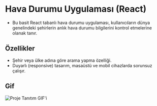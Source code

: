# Hava Durumu Uygulaması (React)

- Bu basit React tabanlı hava durumu uygulaması, kullanıcıların dünya genelindeki şehirlerin anlık hava durumu bilgilerini kontrol etmelerine olanak tanır.

## Özellikler

- Şehir veya ülke adına göre arama yapma özelliği.
- Duyarlı (responsive) tasarım, masaüstü ve mobil cihazlarda sorunsuz çalışır.

## Gif

![Proje Tanıtım GIF'i](src/assets/Kayıt-2024-09-29-172325.gif)

